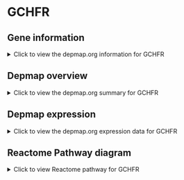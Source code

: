 <h1>GCHFR</h1>

<h2>Gene information</h2>
<details>
  <summary>Click to view the depmap.org information for GCHFR</summary>
  <iframe src="https://depmap.org/portal/gene/GCHFR?tab=about" style="border:none;width:100%;height:800px"></iframe>
</details>

<h2>Depmap overview</h2>
<details>
  <summary>Click to view the depmap.org summary for GCHFR</summary>
  <iframe src="https://depmap.org/portal/gene/GCHFR?tab=overview" style="border:none;width:100%;height:800px"></iframe>
</details>

<h2>Depmap expression</h2>
<details>
  <summary>Click to view the depmap.org expression data for GCHFR</summary>
  <iframe src="https://depmap.org/portal/gene/GCHFR?tab=characterization" style="border:none;width:100%;height:800px"></iframe>
</details>



<h2>Reactome Pathway diagram</h2>
<details>
  <summary>Click to view Reactome pathway for GCHFR</summary>
  <p>Tetrahydrobiopterin (BH4) synthesis, recycling, salvage and regulation</p>
  <iframe src="https://reactome.org/PathwayBrowser/#/R-HSA-1474151" style="border:none;width:100%;height:800px"></iframe>
</details>



